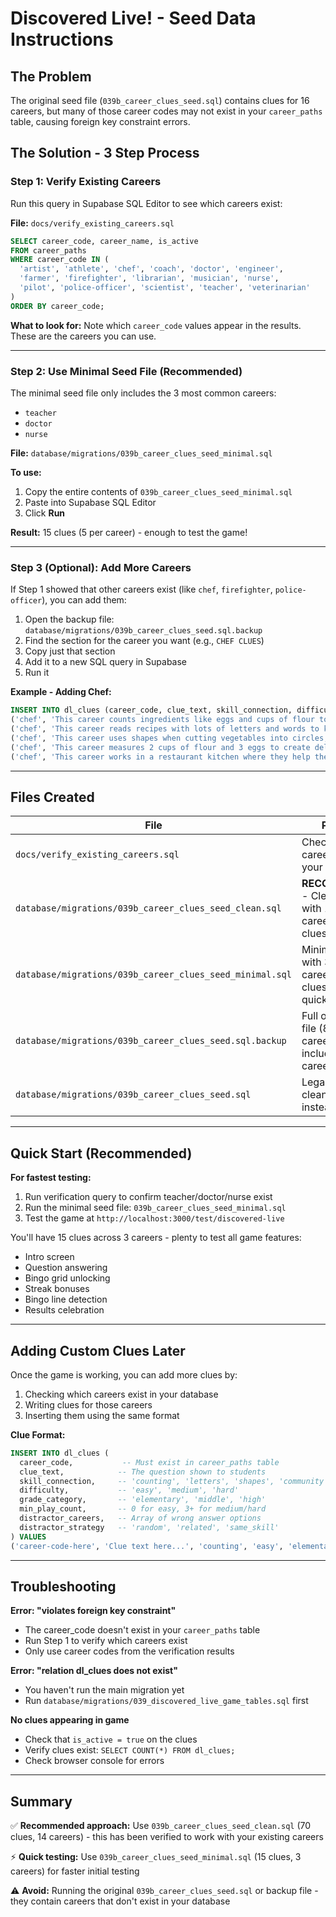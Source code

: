 # Discovered Live! - Seed Data Instructions

## The Problem
The original seed file (`039b_career_clues_seed.sql`) contains clues for 16 careers, but many of those career codes may not exist in your `career_paths` table, causing foreign key constraint errors.

## The Solution - 3 Step Process

### Step 1: Verify Existing Careers

Run this query in Supabase SQL Editor to see which careers exist:

**File:** `docs/verify_existing_careers.sql`

```sql
SELECT career_code, career_name, is_active
FROM career_paths
WHERE career_code IN (
  'artist', 'athlete', 'chef', 'coach', 'doctor', 'engineer',
  'farmer', 'firefighter', 'librarian', 'musician', 'nurse',
  'pilot', 'police-officer', 'scientist', 'teacher', 'veterinarian'
)
ORDER BY career_code;
```

**What to look for:** Note which `career_code` values appear in the results. These are the careers you can use.

---

### Step 2: Use Minimal Seed File (Recommended)

The minimal seed file only includes the 3 most common careers:
- `teacher`
- `doctor`
- `nurse`

**File:** `database/migrations/039b_career_clues_seed_minimal.sql`

**To use:**
1. Copy the entire contents of `039b_career_clues_seed_minimal.sql`
2. Paste into Supabase SQL Editor
3. Click **Run**

**Result:** 15 clues (5 per career) - enough to test the game!

---

### Step 3 (Optional): Add More Careers

If Step 1 showed that other careers exist (like `chef`, `firefighter`, `police-officer`), you can add them:

1. Open the backup file: `database/migrations/039b_career_clues_seed.sql.backup`
2. Find the section for the career you want (e.g., `CHEF CLUES`)
3. Copy just that section
4. Add it to a new SQL query in Supabase
5. Run it

**Example - Adding Chef:**
```sql
INSERT INTO dl_clues (career_code, clue_text, skill_connection, difficulty, grade_category, min_play_count, distractor_careers, distractor_strategy) VALUES
('chef', 'This career counts ingredients like eggs and cups of flour to make yummy food.', 'counting', 'easy', 'elementary', 0, ARRAY['teacher', 'baker'], 'random'),
('chef', 'This career reads recipes with lots of letters and words to know what to cook.', 'letters', 'easy', 'elementary', 0, ARRAY['librarian', 'teacher'], 'related'),
('chef', 'This career uses shapes when cutting vegetables into circles, squares, and triangles.', 'shapes', 'easy', 'elementary', 0, ARRAY['artist', 'teacher'], 'related'),
('chef', 'This career measures 2 cups of flour and 3 eggs to create delicious recipes.', 'counting', 'medium', 'elementary', 3, ARRAY['scientist', 'nurse'], 'related'),
('chef', 'This career works in a restaurant kitchen where they help their community by making meals.', 'community', 'medium', 'elementary', 3, ARRAY['firefighter', 'teacher'], 'related');
```

---

## Files Created

| File | Purpose |
|------|---------|
| `docs/verify_existing_careers.sql` | Check which careers exist in your database |
| `database/migrations/039b_career_clues_seed_clean.sql` | **RECOMMENDED** - Clean seed with 14 verified careers (70 clues) |
| `database/migrations/039b_career_clues_seed_minimal.sql` | Minimal seed with 3 common careers (15 clues) - for quick testing |
| `database/migrations/039b_career_clues_seed.sql.backup` | Full original seed file (80 clues, 16 careers - includes missing careers) |
| `database/migrations/039b_career_clues_seed.sql` | Legacy file, use clean version instead |

---

## Quick Start (Recommended)

**For fastest testing:**

1. Run verification query to confirm teacher/doctor/nurse exist
2. Run the minimal seed file: `039b_career_clues_seed_minimal.sql`
3. Test the game at `http://localhost:3000/test/discovered-live`

You'll have 15 clues across 3 careers - plenty to test all game features:
- Intro screen
- Question answering
- Bingo grid unlocking
- Streak bonuses
- Bingo line detection
- Results celebration

---

## Adding Custom Clues Later

Once the game is working, you can add more clues by:

1. Checking which careers exist in your database
2. Writing clues for those careers
3. Inserting them using the same format

**Clue Format:**
```sql
INSERT INTO dl_clues (
  career_code,           -- Must exist in career_paths table
  clue_text,            -- The question shown to students
  skill_connection,     -- 'counting', 'letters', 'shapes', 'community'
  difficulty,           -- 'easy', 'medium', 'hard'
  grade_category,       -- 'elementary', 'middle', 'high'
  min_play_count,       -- 0 for easy, 3+ for medium/hard
  distractor_careers,   -- Array of wrong answer options
  distractor_strategy   -- 'random', 'related', 'same_skill'
) VALUES
('career-code-here', 'Clue text here...', 'counting', 'easy', 'elementary', 0, ARRAY['other', 'careers'], 'random');
```

---

## Troubleshooting

**Error: "violates foreign key constraint"**
- The career_code doesn't exist in your `career_paths` table
- Run Step 1 to verify which careers exist
- Only use career codes from the verification results

**Error: "relation dl_clues does not exist"**
- You haven't run the main migration yet
- Run `database/migrations/039_discovered_live_game_tables.sql` first

**No clues appearing in game**
- Check that `is_active = true` on the clues
- Verify clues exist: `SELECT COUNT(*) FROM dl_clues;`
- Check browser console for errors

---

## Summary

✅ **Recommended approach:** Use `039b_career_clues_seed_clean.sql` (70 clues, 14 careers) - this has been verified to work with your existing careers

⚡ **Quick testing:** Use `039b_career_clues_seed_minimal.sql` (15 clues, 3 careers) for faster initial testing

⚠️ **Avoid:** Running the original `039b_career_clues_seed.sql` or backup file - they contain careers that don't exist in your database

